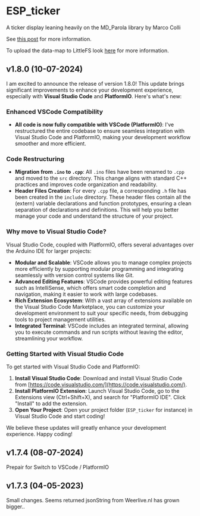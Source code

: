 # ESP_ticker
A ticker display leaning heavily on the MD_Parola library by Marco Colli

See <a href="https://willem.aandewiel.nl/index.php/2020/06/09/an-esp8266-ticker/" target="_blank">this post</a> for
more information.


To upload the data-map to LittleFS look <a href="https://arduino-esp8266.readthedocs.io/en/latest/filesystem.html#uploading-files-to-file-system" target="_blank">here</a> for more information.

## v1.8.0 (10-07-2024)

I am excited to announce the release of version 1.8.0! This update brings significant improvements to enhance your development experience, especially with **Visual Studio Code** and **PlatformIO**. Here's what's new:

### Enhanced VSCode Compatibility
- **All code is now fully compatible with VSCode (PlatformIO)**: I've restructured the entire codebase to ensure seamless integration with Visual Studio Code and PlatformIO, making your development workflow smoother and more efficient.

### Code Restructuring
- **Migration from `.ino` to `.cpp`**: All `.ino` files have been renamed to `.cpp` and moved to the `src` directory. This change aligns with standard C++ practices and improves code organization and readability.
- **Header Files Creation**: For every `.cpp` file, a corresponding `.h` file has been created in the `include` directory. These header files contain all the (extern) variable declarations and function prototypes, ensuring a clean separation of declarations and definitions. This will help you better manage your code and understand the structure of your project.

### Why move to Visual Studio Code?
Visual Studio Code, coupled with PlatformIO, offers several advantages over the Arduino IDE for larger projects:
- **Modular and Scalable**: VSCode allows you to manage complex projects more efficiently by supporting modular programming and integrating seamlessly with version control systems like Git.
- **Advanced Editing Features**: VSCode provides powerful editing features such as IntelliSense, which offers smart code completion and navigation, making it easier to work with large codebases.
- **Rich Extension Ecosystem**: With a vast array of extensions available on the Visual Studio Code Marketplace, you can customize your development environment to suit your specific needs, from debugging tools to project management utilities.
- **Integrated Terminal**: VSCode includes an integrated terminal, allowing you to execute commands and run scripts without leaving the editor, streamlining your workflow.

### Getting Started with Visual Studio Code
To get started with Visual Studio Code and PlatformIO:
1. **Install Visual Studio Code**: Download and install Visual Studio Code from [https://code.visualstudio.com/](https://code.visualstudio.com/).
2. **Install PlatformIO Extension**: Launch Visual Studio Code, go to the Extensions view (Ctrl+Shift+X), and search for "PlatformIO IDE". Click "Install" to add the extension.
3. **Open Your Project**: Open your project folder (`ESP_ticker` for instance) in Visual Studio Code and start coding!


We believe these updates will greatly enhance your development experience. Happy coding!


## v1.7.4 (08-07-2024)
Prepair for Switch to VSCode / PlatformIO

## v1.7.3 (04-05-2023)
Small changes. Seems returned jsonString from Weerlive.nl has grown bigger..
